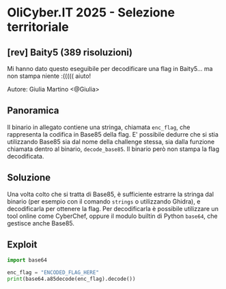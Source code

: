 # OliCyber.IT 2025 - Selezione territoriale

## [rev] Baity5 (389 risoluzioni)

Mi hanno dato questo eseguibile per decodificare una flag in Baity5... ma non stampa niente :((((( aiuto!

Autore: Giulia Martino <@Giulia>

## Panoramica

Il binario in allegato contiene una stringa, chiamata `enc_flag`, che rappresenta la codifica in Base85 della flag. E' possibile dedurre che si stia utilizzando Base85 sia dal nome della challenge stessa, sia dalla funzione chiamata dentro al binario, `decode_base85`. Il binario però non stampa la flag decodificata.

## Soluzione

Una volta colto che si tratta di Base85, è sufficiente estrarre la stringa dal binario (per esempio con il comando `strings` o utilizzando Ghidra), e decodificarla per ottenere la flag. Per decodificarla è possibile utilizzare un tool online come CyberChef, oppure il modulo builtin di Python `base64`, che gestisce anche Base85.

## Exploit

```python
import base64

enc_flag = "ENCODED_FLAG_HERE"
print(base64.a85decode(enc_flag).decode())
```
